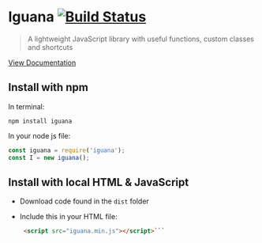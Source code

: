 # Iguana [![Build Status](https://travis-ci.com/Paparoni/Iguana.svg?branch=master)](https://travis-ci.com/Paparoni/Iguana)
>A lightweight JavaScript library with useful functions, custom classes and shortcuts

[View Documentation](https://paparoni.github.io/Iguana/)

## Install with npm
In terminal:
```shell
npm install iguana
```
In your node js file:
```javascript
const iguana = require('iguana');
const I = new iguana();
```
## Install with local HTML & JavaScript

 - Download code found in the `dist` folder
 - Include this in your HTML file:
 
   ```HTML
    <script src="iguana.min.js"></script>```
